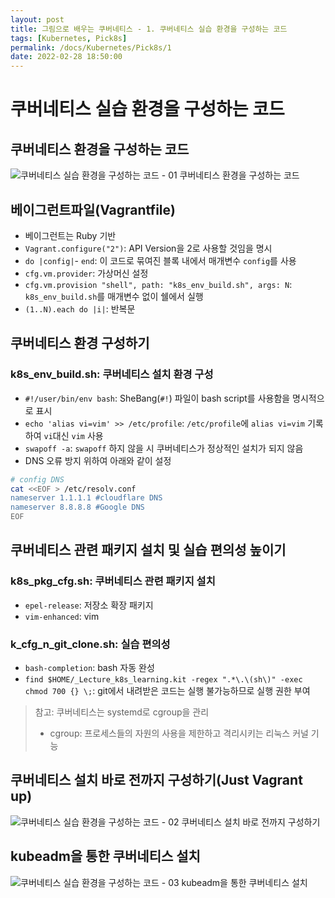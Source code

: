 ```yaml
---
layout: post
title: 그림으로 배우는 쿠버네티스 - 1. 쿠버네티스 실습 환경을 구성하는 코드
tags: [Kubernetes, Pick8s]
permalink: /docs/Kubernetes/Pick8s/1
date: 2022-02-28 18:50:00
---
```

# 쿠버네티스 실습 환경을 구성하는 코드

## 쿠버네티스 환경을 구성하는 코드

![쿠버네티스 실습 환경을 구성하는 코드 - 01  쿠버네티스 환경을 구성하는 코드](https://user-images.githubusercontent.com/52024566/155994270-09a3d3fb-85dc-4577-9ad1-70d7d27dfe6d.png)

## 베이그런트파일(Vagrantfile)
- 베이그런트는 Ruby 기반
- `Vagrant.configure("2")`: API Version을 2로 사용할 것임을 명시
- `do |config|`- `end`: 이 코드로 묶여진 블록 내에서 매개변수 `config`를 사용
- `cfg.vm.provider`: 가상머신 설정
- `cfg.vm.provision "shell", path: "k8s_env_build.sh", args: N`: `k8s_env_build.sh`를 매개변수 없이 쉘에서 실행
- `(1..N).each do |i|`: 반복문

## 쿠버네티스 환경 구성하기
### k8s_env_build.sh: 쿠버네티스 설치 환경 구성
- `#!/user/bin/env bash`: SheBang(`#!`) 파일이 bash script를 사용함을 명시적으로 표시
- `echo 'alias vi=vim' >> /etc/profile`: `/etc/profile`에 `alias vi=vim` 기록하여 `vi`대신 `vim` 사용
- `swapoff -a`: `swapoff` 하지 않을 시 쿠버네티스가 정상적인 설치가 되지 않음
- DNS 오류 방지 위하여 아래와 같이 설정
```bash
# config DNS
cat <<EOF > /etc/resolv.conf
nameserver 1.1.1.1 #cloudflare DNS
nameserver 8.8.8.8 #Google DNS
EOF
```

## 쿠버네티스 관련 패키지 설치 및 실습 편의성 높이기
### k8s_pkg_cfg.sh: 쿠버네티스 관련 패키지 설치
- `epel-release`: 저장소 확장 패키지
- `vim-enhanced`: vim

### k_cfg_n_git_clone.sh: 실습 편의성
- `bash-completion`: bash 자동 완성
- `find $HOME/_Lecture_k8s_learning.kit -regex ".*\.\(sh\)" -exec chmod 700 {} \;`: git에서 내려받은 코드는 실행 불가능하므로 실행 권한 부여

> 참고: 쿠버네티스는 systemd로 cgroup을 관리
> - cgroup: 프로세스들의 자원의 사용을 제한하고 격리시키는 리눅스 커널 기능

## 쿠버네티스 설치 바로 전까지 구성하기(Just Vagrant up)

![쿠버네티스 실습 환경을 구성하는 코드 - 02  쿠버네티스 설치 바로 전까지 구성하기](https://user-images.githubusercontent.com/52024566/155994272-6c14c59d-8875-4684-bf81-e74e67389575.png)

## kubeadm을 통한 쿠버네티스 설치

![쿠버네티스 실습 환경을 구성하는 코드 - 03  kubeadm을 통한 쿠버네티스 설치](https://user-images.githubusercontent.com/52024566/155994274-c376af95-e635-4ecc-9f73-dbc5e4277d5d.png)
